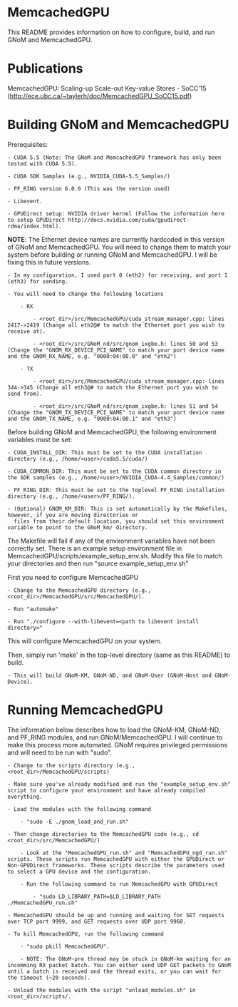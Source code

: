 # MemcachedGPU

This README provides information on how to configure, build, and run GNoM and MemcachedGPU.

# Publications

MemcachedGPU: Scaling-up Scale-out Key-value Stores - SoCC'15 (http://ece.ubc.ca/~taylerh/doc/MemcachedGPU_SoCC15.pdf)

# Building GNoM and MemcachedGPU

Prerequisites:

    - CUDA 5.5 (Note: The GNoM and MemcachedGPU framework has only been tested with CUDA 5.5). 

    - CUDA SDK Samples (e.g., NVIDIA_CUDA-5.5_Samples/)

    - PF_RING version 6.0.0 (This was the version used)

    - Libevent.

    - GPUDirect setup: NVIDIA driver kernel (Follow the information here to setup GPUDirect http://docs.nvidia.com/cuda/gpudirect-rdma/index.html). 

**NOTE**: The Ethernet device names are currently hardcoded in this version of GNoM and MemcachedGPU. You will need to change them to match your system before building or running GNoM and MemcachedGPU. I will be fixing this in future versions. 

    - In my configuration, I used port 0 (eth2) for receiving, and port 1 (eth3) for sending. 

    - You will need to change the following locations

        - RX

            - <root_dir>/src/MemcachedGPU/cuda_stream_manager.cpp: lines 2417->2419 (Change all eth2@# to match the Ethernet port you wish to receive at). 

            - <root_dir>/src/GNoM_nd/src/gnom_ixgbe.h: lines 50 and 53 (Change the "GNOM_RX_DEVICE_PCI_NAME" to match your port device name and the GNOM_RX_NAME, e.g. "0000:04:00.0" and "eth2")          

        - TX

            - <root_dir>/src/MemcachedGPU/cuda_stream_manager.cpp: lines 344->345 (Change all eth3@# to match the Ethernet port you wish to send from). 

            - <root_dir>/src/GNoM_nd/src/gnom_ixgbe.h: lines 51 and 54 (Change the "GNOM_TX_DEVICE_PCI_NAME" to match your port device name and the GNOM_TX_NAME, e.g. "0000:04:00.1" and "eth3")



Before building GNoM and MemcachedGPU, the following environment variables must be set:

    - CUDA_INSTALL_DIR: This must be set to the CUDA installation directory (e.g., /home/<user>/cuda5.5/cuda/) 

    - CUDA_COMMON_DIR: This must be set to the CUDA common directory in the SDK samples (e.g., /home/<user>/NVIDIA_CUDA-4.4_Samples/common/)

    - PF_RING_DIR: This must be set to the toplevel PF_RING installation directory (e.g., /home/<user>/PF_RING/).

    - (Optional) GNOM_KM_DIR: This is set automatically by the Makefiles, however, if you are moving directories or 
      files from their default location, you should set this environment variable to point to the GNoM_km/ directory.   

The Makefile will fail if any of the environment variables have not been correctly set. There is an example setup environment file in MemcachedGPU/scripts/example_setup_env.sh. Modify this file to match your directories and then run "source example_setup_env.sh"

First you need to configure MemcachedGPU

    - Change to the MemcachedGPU directory (e.g., <root_dir>/MemcachedGPU/src/MemcachedGPU/).

    - Run "automake"

    - Run "./configure --with-libevent=<path to libevent install directory>"

This will configure MemcachedGPU on your system. 

Then, simply run 'make' in the top-level directory (same as this README) to build. 

    - This will build GNoM-KM, GNoM-ND, and GNoM-User (GNoM-Host and GNoM-Device). 

# Running MemcachedGPU

The information below describes how to load the GNoM-KM, GNoM-ND, and PF_RING modules, and run GNoM/MemcachedGPU.
I will continue to make this process more automated. GNoM requires privileged permissions and will need to be run with "sudo".

    - Change to the scripts directory (e.g., <root_dir>/MemcachedGPU/scripts)

    - Make sure you've already modified and run the "example_setup_env.sh" script to configure your environment and have already compiled everything.

    - Load the modules with the following command

        - "sudo -E ./gnom_load_and_run.sh"

    - Then change directories to the MemcachedGPU code (e.g., cd <root_dir>/src/MemcachedGPU/)

        - Look at the "MemcachedGPU_run.sh" and "MemcachedGPU_ngd_run.sh" scripts. These scripts run MemcachedGPU with either the GPUDirect or Non-GPUDirect frameworks. These scripts describe the parameters used to select a GPU device and the configuration.

        - Run the following command to run MemcachedGPU with GPUDirect

            - "sudo LD_LIBRARY_PATH=$LD_LIBRARY_PATH ./MemcachedGPU_run.sh"

    - MemcachedGPU should be up and running and waiting for SET requests over TCP port 9999, and GET requests over UDP port 9960. 

    - To kill MemcachedGPU, run the following command

        - "sudo pkill MemcachedGPU".

        - NOTE: The GNoM-pre thread may be stuck in GNoM-km waiting for an incomming RX packet batch. You can either send UDP GET packets to GNoM until a batch is received and the thread exits, or you can wait for the timeout (~20 seconds). 

    - Unload the modules with the script "unload_modules.sh" in <root_dir>/scripts/. 

